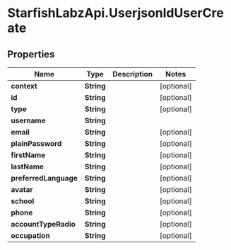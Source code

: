 # StarfishLabzApi.UserjsonldUserCreate

## Properties
Name | Type | Description | Notes
------------ | ------------- | ------------- | -------------
**context** | **String** |  | [optional] 
**id** | **String** |  | [optional] 
**type** | **String** |  | [optional] 
**username** | **String** |  | 
**email** | **String** |  | [optional] 
**plainPassword** | **String** |  | [optional] 
**firstName** | **String** |  | [optional] 
**lastName** | **String** |  | [optional] 
**preferredLanguage** | **String** |  | [optional] 
**avatar** | **String** |  | [optional] 
**school** | **String** |  | [optional] 
**phone** | **String** |  | [optional] 
**accountTypeRadio** | **String** |  | [optional] 
**occupation** | **String** |  | [optional] 
